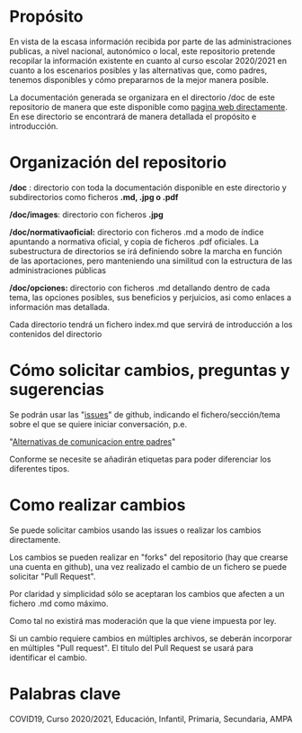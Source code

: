 # Propósito

En vista de la escasa información recibida por parte de las administraciones publicas, a nivel nacional, autonómico o local, este repositorio pretende recopilar la información existente en cuanto al curso escolar 2020/2021 en cuanto a los escenarios posibles y las alternativas que, como padres, tenemos disponibles y cómo prepararnos de la mejor manera posible.

La documentación generada se organizara en el directorio /doc de este repositorio de manera que este disponible como [pagina web directamente](https://f-alonso-vendrell.github.io/COVID_curso2021/). En ese directorio se encontrará de manera detallada el propósito e introducción.

# Organización del repositorio

**/doc** : directorio con toda la documentación disponible en este directorio y subdirectorios como ficheros **.md, .jpg o .pdf**

**/doc/images**: directorio con ficheros **.jpg**

**/doc/normativaoficial:** directorio con ficheros .md a modo de índice apuntando a normativa oficial, y copia de ficheros .pdf oficiales. La subestructura de directorios se irá definiendo sobre la marcha en función de las aportaciones, pero manteniendo una similitud con la estructura de las administraciones públicas

**/doc/opciones:** directorio con ficheros .md detallando dentro de cada tema, las opciones posibles, sus beneficios y perjuicios, asi como enlaces a información mas  detallada. 

Cada directorio tendrá un fichero index.md que servirá de introducción a los contenidos del directorio

# Cómo solicitar cambios, preguntas y sugerencias

Se podrán usar las "[issues](https://github.com/f-alonso-vendrell/COVID_curso2021/issues)" de github, indicando el fichero/sección/tema sobre el que se quiere iniciar conversación, p.e. 

"[Alternativas de comunicacion entre padres](https://github.com/f-alonso-vendrell/COVID_curso2021/issues/3)"

Conforme se necesite se añadirán etiquetas para poder diferenciar los diferentes tipos.

# Como realizar cambios

Se puede solicitar cambios usando las issues o realizar los cambios directamente.

Los cambios se pueden realizar en "forks" del repositorio (hay que crearse una cuenta en github), una vez realizado el cambio de un fichero se puede solicitar "Pull Request". 

Por claridad y simplicidad sólo se aceptaran los cambios que afecten a un fichero .md como máximo.

Como tal no existirá mas moderación que la que viene impuesta por ley. 

Si un cambio requiere cambios en múltiples archivos, se deberán incorporar en múltiples "Pull request". El titulo del Pull Request se usará para identificar el cambio.

# Palabras clave

COVID19, Curso 2020/2021, Educación, Infantil, Primaria, Secundaria, AMPA

